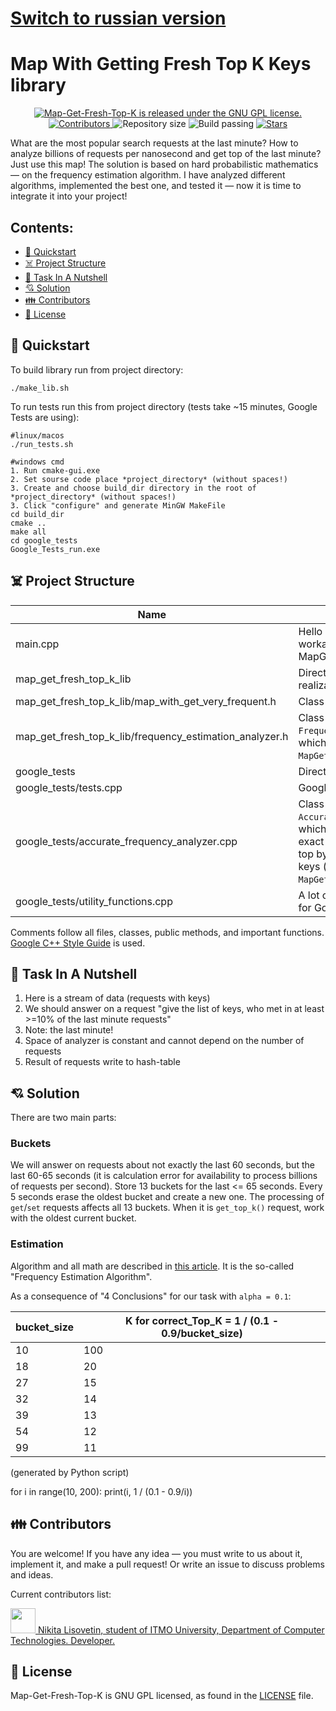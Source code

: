 # [Switch to russian version](https://github.com/turing228/map-get-fresh-top-k/blob/master/README.md)

# Map With Getting Fresh Top K Keys library

<p align="center">
    <a href="https://github.com/turing228/map-get-fresh-top-k/blob/master/LICENSE">
        <img src="https://img.shields.io/github/license/turing228/map-get-fresh-top-k" title="Map-Get-Fresh-Top-K is released under the GNU GPL license." />
    </a>
    <a href="https://github.com/turing228/map-get-fresh-top-k/graphs/contributors">
        <img src="https://img.shields.io/github/contributors/turing228/map-get-fresh-top-k?color=orange" title="Contributors"/>
    </a>
    <img src="https://img.shields.io/github/repo-size/turing228/map-get-fresh-top-k" title="Repository size"/>
    <img src="https://img.shields.io/badge/build-passing-brightgreen" title="Build passing"/>
    <a href="https://github.com/turing228/map-get-fresh-top-k/stargazers">
        <img src="https://img.shields.io/github/stars/turing228/map-get-fresh-top-k?style=social" title="Stars"/>
    </a>
</p>

What are the most popular search requests at the last minute? How to analyze billions of requests per nanosecond and get top of the last minute? Just use this map! The solution is based on hard probabilistic mathematics — on the frequency estimation algorithm. I have analyzed different algorithms, implemented the best one, and tested it — now it is time to integrate it into your project!

## Contents:
- [🚀 Quickstart](#-quickstart)
- [☠️ Project Structure](#-project-structure)
- [🚄 Task In A Nutshell](#-task-in-a-nutshell)
- [💘 Solution](#-solution)
- [👪 Contributors](#-contributors)
- [📄 License](#-license)

## 🚀 Quickstart

To build library run from project directory: 

    ./make_lib.sh

To run tests run this from project directory (tests take ~15 minutes, Google Tests are using):

    #linux/macos
    ./run_tests.sh
    
    #windows cmd
    1. Run cmake-gui.exe
    2. Set sourse code place *project_directory* (without spaces!)
    3. Create and choose build_dir directory in the root of *project_directory* (without spaces!)
    3. Click "configure" and generate MinGW MakeFile
    cd build_dir
    cmake ..
    make all
    cd google_tests
    Google_Tests_run.exe

## ☠️ Project Structure

| Name | Description |
| --- | --- |
| main.cpp | Hello World! just check workability of MapGetFreshTopK |
| map_get_fresh_top_k_lib | Directory with files of realization of classes |
| map_get_fresh_top_k_lib/map_with_get_very_frequent.h | Class `MapGetFreshTopK` |
| map_get_fresh_top_k_lib/frequency_estimation_analyzer.h | Class `FrequencyEstimationAnalyzer`, which implements `MapGetFreshTopK` analyzer |
| google_tests | Directory with test files |
| google_tests/tests.cpp | Google tests |
| google_tests/accurate_frequency_analyzer.cpp | Class `AccurateFrequencyAnalyzer`, which implements naive exact analyzer for receiving top by number of requests keys (it uses for testing of `MapGetFreshTopK`) |
| google_tests/utility_functions.cpp | A lot of additional functions for Google tests |

Comments follow all files, classes, public methods, and important functions. [Google C++ Style Guide](https://google.github.io/styleguide/cppguide.html) is used.

## 🚄 Task In A Nutshell

1. Here is a stream of data (requests with keys)
1. We should answer on a request "give the list of keys, who met in at least >=10% of the last minute requests"
1. Note: the last minute!
1. Space of analyzer is constant and cannot depend on the number of requests
1. Result of requests write to hash-table

## 💘 Solution

There are two main parts:

### Buckets

We will answer on requests about not exactly the last 60 seconds, but the last 60-65 seconds (it is calculation error for availability to process billions of requests per second). Store 13 buckets for the last <= 65 seconds. Every 5 seconds erase the oldest bucket and create a new one. The processing of `get`/`set` requests affects all 13 buckets. When it is `get_top_k()` request, work with the oldest current bucket. 


### Estimation

Algorithm and all math are described in [this article](http://citeseerx.ist.psu.edu/viewdoc/download?doi=10.1.1.511.4581&rep=rep1&type=pdf). It is the so-called "Frequency Estimation Algorithm".

As a consequence of "4 Conclusions" for our task with `alpha = 0.1`:

| bucket_size | K for correct_Top_K = 1 / (0.1 - 0.9/bucket_size) |
| --- | --- |
| 10 | 100 |
| 18 | 20 |
| 27 | 15 | 
| 32 | 14 |
| 39 | 13 |
| 54 | 12 |
| 99 | 11 |

(generated by Python script)

   for i in range(10, 200):
      print(i, 1 / (0.1 - 0.9/i))
      
## 👪 Contributors

You are welcome! If you have any idea — you must write to us about it, implement it, and make a pull request! Or write an issue to discuss problems and ideas.

Current contributors list:

<a href="https://github.com/turing228" title="Github profile of Nikita Lisovetin">
    <img src="https://github.com/turing228.png" width="40" height="40">
    Nikita Lisovetin, student of ITMO University, Department of Computer Technologies. Developer.
</a>
 
 ## 📄 License

Map-Get-Fresh-Top-K is GNU GPL licensed, as found in the [LICENSE][l] file.

[l]: https://github.com/turing228/map-get-fresh-top-k/blob/master/LICENSE
